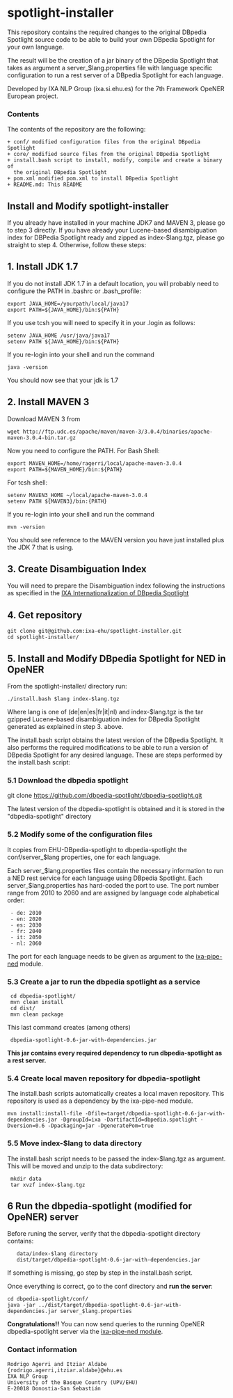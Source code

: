 # spotlight-installer

This repository contains the required changes to the original DBpedia Spotlight
source code to be able to build your own DBpedia Spotlight for your own language.

The result will be the creation of a jar binary of the DBpedia Spotlight that takes
as argument a server_$lang.properties file with language specific configuration to run a rest
server of a DBpedia Spotlight for each language.

Developed by IXA NLP Group (ixa.si.ehu.es) for the 7th Framework OpeNER European project.

### Contents

The contents of the repository are the following:

    + conf/ modified configuration files from the original DBpedia Spotlight
    + core/ modified source files from the original DBpedia Spotlight
    + install.bash script to install, modify, compile and create a binary of
      the original DBpedia Spotlight
    + pom.xml modified pom.xml to install DBpedia Spotlight
    + README.md: This README


## Install and Modify spotlight-installer

If you already have installed in your machine JDK7 and MAVEN 3, please go to step 3
directly. If you have already your Lucene-based disambiguation index for DBPedia Spotlight
ready and zipped as index-$lang.tgz, please go straight to step 4.
Otherwise, follow these steps:

## 1. Install JDK 1.7

If you do not install JDK 1.7 in a default location, you will probably need to configure the PATH in .bashrc or .bash_profile:

    export JAVA_HOME=/yourpath/local/java17
    export PATH=${JAVA_HOME}/bin:${PATH}


If you use tcsh you will need to specify it in your .login as follows:

    setenv JAVA_HOME /usr/java/java17
    setenv PATH ${JAVA_HOME}/bin:${PATH}


If you re-login into your shell and run the command

    java -version


You should now see that your jdk is 1.7

## 2. Install MAVEN 3

Download MAVEN 3 from

    wget http://ftp.udc.es/apache/maven/maven-3/3.0.4/binaries/apache-maven-3.0.4-bin.tar.gz


Now you need to configure the PATH. For Bash Shell:

    export MAVEN_HOME=/home/ragerri/local/apache-maven-3.0.4
    export PATH=${MAVEN_HOME}/bin:${PATH}

For tcsh shell:

    setenv MAVEN3_HOME ~/local/apache-maven-3.0.4
    setenv PATH ${MAVEN3}/bin:{PATH}

If you re-login into your shell and run the command

    mvn -version


You should see reference to the MAVEN version you have just installed plus the JDK 7 that is using.

## 3. Create Disambiguation Index

You will need to prepare the Disambiguation index following the instructions as specified in the
[IXA Internationalization of DBpedia Spotlight](https://github.com/ixa-ehu/spotlight-installer/wiki/IXA-DBpedia-Spotlight-Internationalization)

## 4. Get repository

    git clone git@github.com:ixa-ehu/spotlight-installer.git
    cd spotlight-installer/

## 5. Install and Modify DBpedia Spotlight for NED in OpeNER

From the spotlight-installer/ directory run:

    ./install.bash $lang index-$lang.tgz


Where lang is one of (de|en|es|fr|it|nl) and index-$lang.tgz is the tar gzipped Lucene-based
disambiguation index for DBpedia Spotlight generated as explained in step 3. above.

The install.bash script obtains the latest version of the DBpedia
Spotlight. It also performs the required modifications to be able to
run a version of DBpedia Spotlight for any desired language. These are
steps performed by the install.bash script:

### 5.1 Download the dbpedia spotlight

   git clone https://github.com/dbpedia-spotlight/dbpedia-spotlight.git

The latest version of the dbpedia-spotlight is obtained and it is stored in the "dbpedia-spotlight" directory

### 5.2 Modify some of the configuration files

It copies from EHU-DBpedia-spotlight to dbpedia-spotlight the conf/server_$lang properties, one for each language.

Each server_$lang.properties files contain the necessary information to run a NED rest service for each language using
DBpedia Spotlight. Each server_$lang.properties has hard-coded the port to use. The port number range from 2010 to 2060
and are assigned by language code alphabetical order:

     - de: 2010
     - en: 2020
     - es: 2030
     - fr: 2040
     - it: 2050
     - nl: 2060

The port for each language needs to be given as argument to the [ixa-pipe-ned](https://github.com/ixa-ehu/ixa-pipe-ned) module.

### 5.3 Create a jar to run the dbpedia spotlight as a service

     cd dbpedia-spotlight/
     mvn clean install
     cd dist/
     mvn clean package

This last command creates (among others)

     dbpedia-spotlight-0.6-jar-with-dependencies.jar

**This jar contains every required dependency to run dbpedia-spotlight as a rest server.**

### 5.4 Create local maven repository for dbpedia-spotlight

The install.bash scripts automatically creates a local maven repository. This repository is used as a dependency
by the ixa-pipe-ned module.

    mvn install:install-file -Dfile=target/dbpedia-spotlight-0.6-jar-with-dependencies.jar -DgroupId=ixa -DartifactId=dbpedia.spotlight -Dversion=0.6 -Dpackaging=jar -DgeneratePom=true

### 5.5 Move index-$lang to data directory

The install.bash script needs to be passed the index-$lang.tgz as argument. This will be
moved and unzip to the data subdirectory:

     mkdir data
     tar xvzf index-$lang.tgz


## 6 Run the dbpedia-spotlight (modified for OpeNER) server

Before runing the server, verify that the dbpedia-spotlight directory contains:

       data/index-$lang directory
       dist/target/dbpedia-spotlight-0.6-jar-with-dependencies.jar

If something is missing, go step by step in the install.bash script.

Once everything is correct, go to the conf directory and **run the server**:

    cd dbpedia-spotlight/conf/
    java -jar ../dist/target/dbpedia-spotlight-0.6-jar-with-dependencies.jar server_$lang.properties


**Congratulations!!** You can now send queries to the running OpeNER dbpedia-spotlight server via the
[ixa-pipe-ned module](https://github.com/ixa-ehu/ixa-pipe-ned).

### Contact information

    Rodrigo Agerri and Itziar Aldabe
    {rodrigo.agerri,itziar.aldabe}@ehu.es
    IXA NLP Group
    University of the Basque Country (UPV/EHU)
    E-20018 Donostia-San Sebastián
